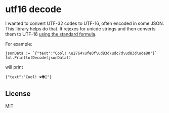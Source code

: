 # utf16 decode

I wanted to convert UTF-32 codes to UTF-16, often encoded in some JSON. This library helps do that. It rejexes for unicde strings and then converts them to UTF-16 [using the standard formula](https://en.wikipedia.org/wiki/UTF-16).

For example:

```golang
jsonData := `{"text":"Cool! \u2764\ufe0f\ud83d\udc7d\ud83d\ude80"}`
fmt.Println(Decode(jsonData))
```

will print

```
{"text":"Cool! ❤️👽🚀"}
```

## License

MIT